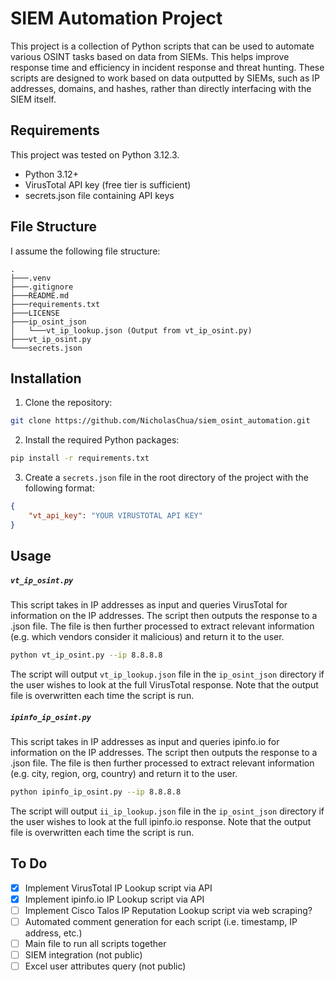 # SIEM Automation Project

This project is a collection of Python scripts that can be used to automate various OSINT tasks based on data from SIEMs. This helps improve response time and efficiency in incident response and threat hunting. These scripts are designed to work based on data outputted by SIEMs, such as IP addresses, domains, and hashes, rather than directly interfacing with the SIEM itself.

## Requirements

This project was tested on Python 3.12.3.

- Python 3.12+
- VirusTotal API key (free tier is sufficient)
- secrets.json file containing API keys

## File Structure

I assume the following file structure:

```plaintext
.
├───.venv
├───.gitignore
├───README.md
├───requirements.txt
├───LICENSE
├───ip_osint_json
│   └───vt_ip_lookup.json (Output from vt_ip_osint.py)
├───vt_ip_osint.py
└───secrets.json
```

## Installation

1. Clone the repository:

```bash
git clone https://github.com/NicholasChua/siem_osint_automation.git
```

2. Install the required Python packages:

```bash
pip install -r requirements.txt
```

3. Create a `secrets.json` file in the root directory of the project with the following format:

```json
{
    "vt_api_key": "YOUR VIRUSTOTAL API KEY"
}
```

## Usage

##### `vt_ip_osint.py`

This script takes in IP addresses as input and queries VirusTotal for information on the IP addresses. The script then outputs the response to a .json file. The file is then further processed to extract relevant information (e.g. which vendors consider it malicious) and return it to the user.

```bash
python vt_ip_osint.py --ip 8.8.8.8
```

The script will output `vt_ip_lookup.json` file in the `ip_osint_json` directory if the user wishes to look at the full VirusTotal response. Note that the output file is overwritten each time the script is run.

##### `ipinfo_ip_osint.py`

This script takes in IP addresses as input and queries ipinfo.io for information on the IP addresses. The script then outputs the response to a .json file. The file is then further processed to extract relevant information (e.g. city, region, org, country) and return it to the user.

```bash
python ipinfo_ip_osint.py --ip 8.8.8.8
```

The script will output `ii_ip_lookup.json` file in the `ip_osint_json` directory if the user wishes to look at the full ipinfo.io response. Note that the output file is overwritten each time the script is run.

## To Do

- [x] Implement VirusTotal IP Lookup script via API
- [x] Implement ipinfo.io IP Lookup script via API
- [ ] Implement Cisco Talos IP Reputation Lookup script via web scraping?
- [ ] Automated comment generation for each script (i.e. timestamp, IP address, etc.)
- [ ] Main file to run all scripts together
- [ ] SIEM integration (not public)
- [ ] Excel user attributes query (not public)
